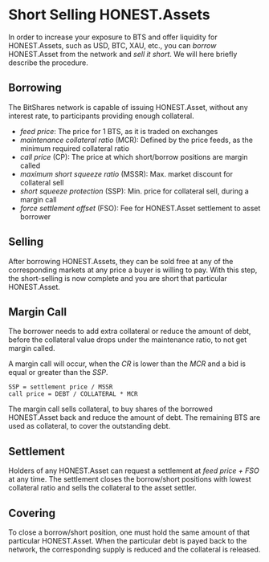 # Short Selling HONEST.Assets

In order to increase your exposure to BTS and offer liquidity for HONEST.Assets, such
as USD, BTC, XAU, etc., you can *borrow* HONEST.Asset from the network and
*sell it short*. We will here briefly describe the procedure.

## Borrowing

The BitShares network is capable of issuing HONEST.Asset, without any interest rate, to participants providing enough collateral.

 * *feed price*: The price for 1 BTS, as it is traded on exchanges
 * *maintenance collateral ratio* (MCR): Defined by the price feeds, as the minimum required collateral ratio
 * *call price* (CP): The price at which short/borrow positions are margin called
 * *maximum short squeeze ratio* (MSSR): Max. market discount for collateral sell
 * *short squeeze protection* (SSP): Min. price for collateral sell, during a margin call
 * *force settlement offset* (FSO): Fee for HONEST.Asset settlement to asset borrower

## Selling

 After borrowing HONEST.Assets, they can be sold free at any of the corresponding
 markets at any price a buyer is willing to pay. With this step, the
 short-selling is now complete and you are short that particular HONEST.Asset.

## Margin Call

The borrower needs to add extra collateral or reduce the amount of debt, before the collateral value drops under the maintenance ratio, to not get margin called.

A margin call will occur, when the *CR* is lower than the *MCR* and a bid is equal or greater than the *SSP*.

```
SSP = settlement price / MSSR
call price = DEBT / COLLATERAL * MCR
```

The margin call sells collateral, to buy shares of the borrowed HONEST.Asset back and reduce the amount of debt. The remaining BTS are used as collateral, to cover the outstanding debt.

## Settlement

Holders of any HONEST.Asset can request a settlement at *feed price + FSO* at any time.
The settlement closes the borrow/short positions with lowest collateral ratio and sells the collateral to the asset settler.

## Covering

To close a borrow/short position, one must hold the same amount of that
particular HONEST.Asset. When the particular debt is payed back to the network, the corresponding supply is reduced and the collateral is released.
